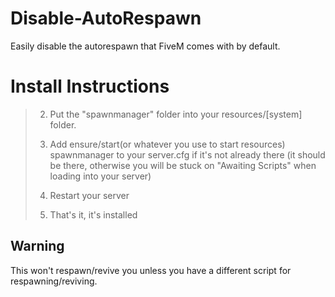 # Disable-AutoRespawn
Easily disable the autorespawn that FiveM comes with by default.


# Install Instructions
> 
>2. Put the "spawnmanager" folder into your resources/[system] folder.
>
>3. Add ensure/start(or whatever you use to start resources) spawnmanager to your server.cfg if it's not already there (it should be there, otherwise you will be stuck on "Awaiting Scripts" when loading into your server)
>
>4. Restart your server
>
>5. That's it, it's installed

## Warning
This won't respawn/revive you unless you have a different script for respawning/reviving.